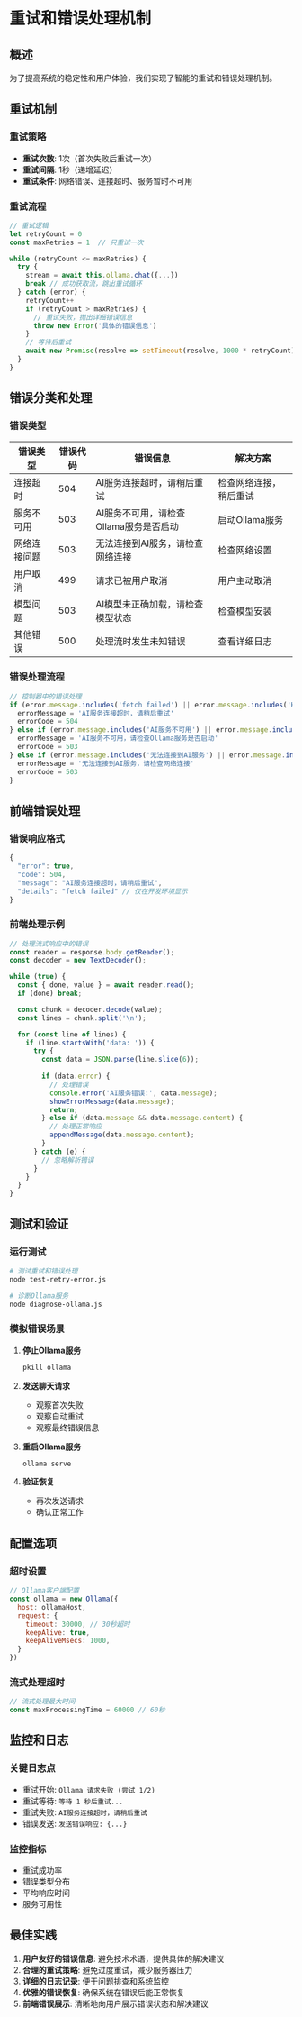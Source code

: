 # 重试和错误处理机制

## 概述

为了提高系统的稳定性和用户体验，我们实现了智能的重试和错误处理机制。

## 重试机制

### 重试策略

- **重试次数**: 1次（首次失败后重试一次）
- **重试间隔**: 1秒（递增延迟）
- **重试条件**: 网络错误、连接超时、服务暂时不可用

### 重试流程

```javascript
// 重试逻辑
let retryCount = 0
const maxRetries = 1  // 只重试一次

while (retryCount <= maxRetries) {
  try {
    stream = await this.ollama.chat({...})
    break // 成功获取流，跳出重试循环
  } catch (error) {
    retryCount++
    if (retryCount > maxRetries) {
      // 重试失败，抛出详细错误信息
      throw new Error('具体的错误信息')
    }
    // 等待后重试
    await new Promise(resolve => setTimeout(resolve, 1000 * retryCount))
  }
}
```

## 错误分类和处理

### 错误类型

| 错误类型 | 错误代码 | 错误信息 | 解决方案 |
|---------|---------|---------|---------|
| 连接超时 | 504 | AI服务连接超时，请稍后重试 | 检查网络连接，稍后重试 |
| 服务不可用 | 503 | AI服务不可用，请检查Ollama服务是否启动 | 启动Ollama服务 |
| 网络连接问题 | 503 | 无法连接到AI服务，请检查网络连接 | 检查网络设置 |
| 用户取消 | 499 | 请求已被用户取消 | 用户主动取消 |
| 模型问题 | 503 | AI模型未正确加载，请检查模型状态 | 检查模型安装 |
| 其他错误 | 500 | 处理流时发生未知错误 | 查看详细日志 |

### 错误处理流程

```javascript
// 控制器中的错误处理
if (error.message.includes('fetch failed') || error.message.includes('Headers Timeout')) {
  errorMessage = 'AI服务连接超时，请稍后重试'
  errorCode = 504
} else if (error.message.includes('AI服务不可用') || error.message.includes('ECONNREFUSED')) {
  errorMessage = 'AI服务不可用，请检查Ollama服务是否启动'
  errorCode = 503
} else if (error.message.includes('无法连接到AI服务') || error.message.includes('ENOTFOUND')) {
  errorMessage = '无法连接到AI服务，请检查网络连接'
  errorCode = 503
}
```

## 前端错误处理

### 错误响应格式

```javascript
{
  "error": true,
  "code": 504,
  "message": "AI服务连接超时，请稍后重试",
  "details": "fetch failed" // 仅在开发环境显示
}
```

### 前端处理示例

```javascript
// 处理流式响应中的错误
const reader = response.body.getReader();
const decoder = new TextDecoder();

while (true) {
  const { done, value } = await reader.read();
  if (done) break;

  const chunk = decoder.decode(value);
  const lines = chunk.split('\n');

  for (const line of lines) {
    if (line.startsWith('data: ')) {
      try {
        const data = JSON.parse(line.slice(6));
        
        if (data.error) {
          // 处理错误
          console.error('AI服务错误:', data.message);
          showErrorMessage(data.message);
          return;
        } else if (data.message && data.message.content) {
          // 处理正常响应
          appendMessage(data.message.content);
        }
      } catch (e) {
        // 忽略解析错误
      }
    }
  }
}
```

## 测试和验证

### 运行测试

```bash
# 测试重试和错误处理
node test-retry-error.js

# 诊断Ollama服务
node diagnose-ollama.js
```

### 模拟错误场景

1. **停止Ollama服务**
   ```bash
   pkill ollama
   ```

2. **发送聊天请求**
   - 观察首次失败
   - 观察自动重试
   - 观察最终错误信息

3. **重启Ollama服务**
   ```bash
   ollama serve
   ```

4. **验证恢复**
   - 再次发送请求
   - 确认正常工作

## 配置选项

### 超时设置

```javascript
// Ollama客户端配置
const ollama = new Ollama({
  host: ollamaHost,
  request: {
    timeout: 30000, // 30秒超时
    keepAlive: true,
    keepAliveMsecs: 1000,
  }
})
```

### 流式处理超时

```javascript
// 流式处理最大时间
const maxProcessingTime = 60000 // 60秒
```

## 监控和日志

### 关键日志点

- 重试开始: `Ollama 请求失败 (尝试 1/2)`
- 重试等待: `等待 1 秒后重试...`
- 重试失败: `AI服务连接超时，请稍后重试`
- 错误发送: `发送错误响应: {...}`

### 监控指标

- 重试成功率
- 错误类型分布
- 平均响应时间
- 服务可用性

## 最佳实践

1. **用户友好的错误信息**: 避免技术术语，提供具体的解决建议
2. **合理的重试策略**: 避免过度重试，减少服务器压力
3. **详细的日志记录**: 便于问题排查和系统监控
4. **优雅的错误恢复**: 确保系统在错误后能正常恢复
5. **前端错误展示**: 清晰地向用户展示错误状态和解决建议 
